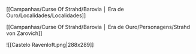 [[Campanhas/Curse Of Strahd/Barovia │ Era de Ouro/Localidades/Localidades]]

[[Campanhas/Curse Of Strahd/Barovia │ Era de Ouro/Personagens/Strahd von Zarovich]]

![[Castelo Ravenloft.png|288x289]]



